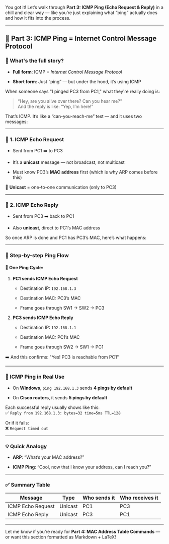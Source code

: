 You got it! Let’s walk through **Part 3: ICMP Ping (Echo Request & Reply)** in a chill and clear way — like you’re just explaining what “ping” actually does and how it fits into the process.

---

## 🧠 Part 3: ICMP Ping = **Internet Control Message Protocol**

### 🔹 What's the full story?

- **Full form**: ICMP = _Internet Control Message Protocol_
    
- **Short form**: Just “ping” — but under the hood, it’s using ICMP
    

When someone says "I pinged PC3 from PC1," what they're really doing is:

> “Hey, are you alive over there? Can you hear me?”  
> And the reply is like: “Yep, I’m here!”

That’s ICMP. It’s like a “can-you-reach-me” test — and it uses two messages:

---

### 🔸 1. ICMP Echo Request

- Sent from PC1 ➡️ to PC3
    
- It’s a **unicast** message — not broadcast, not multicast
    
- Must know PC3’s **MAC address** first (which is why ARP comes before this)
    

🧠 **Unicast** = one-to-one communication (only to PC3)

---

### 🔸 2. ICMP Echo Reply

- Sent from PC3 ➡️ back to PC1
    
- Also **unicast**, direct to PC1’s MAC address
    

So once ARP is done and PC1 has PC3’s MAC, here’s what happens:

---

### 🔹 Step-by-step Ping Flow

#### 🔁 One Ping Cycle:

1. **PC1 sends ICMP Echo Request**
    
    - Destination IP: `192.168.1.3`
        
    - Destination MAC: PC3’s MAC
        
    - Frame goes through SW1 → SW2 → PC3
        
2. **PC3 sends ICMP Echo Reply**
    
    - Destination IP: `192.168.1.1`
        
    - Destination MAC: PC1’s MAC
        
    - Frame goes through SW2 → SW1 → PC1
        

➡️ And this confirms: "Yes! PC3 is reachable from PC1"

---

### 🧪 ICMP Ping in Real Use

- On **Windows**, `ping 192.168.1.3` sends **4 pings by default**
    
- On **Cisco routers**, it sends **5 pings by default**
    

Each successful reply usually shows like this:  
✅ `Reply from 192.168.1.3: bytes=32 time=5ms TTL=128`

Or if it fails:  
❌ `Request timed out`

---

### 💡 Quick Analogy

- **ARP**: “What’s your MAC address?”
    
- **ICMP Ping**: “Cool, now that I know your address, can I reach you?”
    

---

### ✅ Summary Table

|Message|Type|Who sends it|Who receives it|
|---|---|---|---|
|ICMP Echo Request|Unicast|PC1|PC3|
|ICMP Echo Reply|Unicast|PC3|PC1|

---

Let me know if you’re ready for **Part 4: MAC Address Table Commands** — or want this section formatted as Markdown + LaTeX!